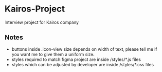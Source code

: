 # Kairos-Project 

Interview project for Kairos company


## Notes
* buttons inside .icon-view size depends on width of text, please tell me if you want me to give them a uniform size.
* styles required to match figma project are inside /styles/*.js files
* styles which can be adjusted by developer are inside /styles/*.css files
